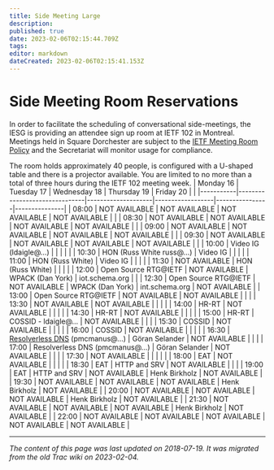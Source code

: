 ```yaml
---
title: Side Meeting Large
description: 
published: true
date: 2023-02-06T02:15:44.709Z
tags: 
editor: markdown
dateCreated: 2023-02-06T02:15:41.153Z
---
```


# Side Meeting Room Reservations
In order to facilitate the scheduling of conversational side-meetings, the IESG is providing an attendee sign up room at IETF 102 in Montreal. Meetings held in Square Dorchester are subject to the [IETF Meeting Room Policy](https://www.ietf.org/how/meetings/meeting-rooms-policy/) and the Secretariat will monitor usage for compliance.

The room holds approximately 40 people, is configured with a U-shaped table and there is a projector available. You are limited to no more than a total of three hours during the IETF 102 meeting week.
| Monday 16 | Tuesday 17                    | Wednesday 18       | Thursday 19      | Friday 20      |               |
|-----------|-------------------------------|--------------------|------------------|----------------|---------------|
| 08:00     | NOT AVAILABLE                 | NOT AVAILABLE      | NOT AVAILABLE    | NOT AVAILABLE  |               |
| 08:30     | NOT AVAILABLE                 | NOT AVAILABLE      | NOT AVAILABLE    | NOT AVAILABLE  |               |
| 09:00     | NOT AVAILABLE                 | NOT AVAILABLE      | NOT AVAILABLE    | NOT AVAILABLE  |               |
| 09:30     | NOT AVAILABLE                 | NOT AVAILABLE      | NOT AVAILABLE    | NOT AVAILABLE  |               |
| 10:00     | Video IG (ldaigle@…)          |                    |                  |                |               |
| 10:30     | HON (Russ White russ@…)       | Video IG           |                  |                |               |
| 11:00     | HON (Russ White)              | Video IG           |                  |                |               |
| 11:30     | NOT AVAILABLE                 | HON (Russ White)   |                  |                |               |
| 12:00     | Open Source RTG@IETF          | NOT AVAILABLE      | WPACK (Dan York) | iot.schema.org |               |
| 12:30     | Open Source RTG@IETF          | NOT AVAILABLE      | WPACK (Dan York) | int.schema.org | NOT AVAILABLE |
| 13:00     | Open Source RTG@IETF          | NOT AVAILABLE      | NOT AVAILABLE    |                |               |
| 13:30     | NOT AVAILABLE                 | NOT AVAILABLE      |                  |                |               |
| 14:00     | HR-RT                         | NOT AVAILABLE      |                  |                |               |
| 14:30     | HR-RT                         | NOT AVAILABLE      |                  |                |               |
| 15:00     | HR-RT                         | COSSID - ldaigle@… | NOT AVAILABLE    |                |               |
| 15:30     | COSSID                        | NOT AVAILABLE      |                  |                |               |
| 16:00     | COSSID                        | NOT AVAILABLE      |                  |                |               |
| 16:30     | [Resolverless DNS](https://www.ietf.org/mail-archive/web/driu/current/msg00025.html) (pmcmanus@…) | Göran Selander     | NOT AVAILABLE    |                |               |
| 17:00     | Resolverless DNS (pmcmanus@…) | Göran Selander     | NOT AVAILABLE    |                |               |
| 17:30     | NOT AVAILABLE                 |                    |                  |                |               |
| 18:00     | EAT                           | NOT AVAILABLE      |                  |                |               |
| 18:30     | EAT                           | HTTP and SRV       | NOT AVAILABLE    |                |               |
| 19:00     | EAT                           | HTTP and SRV       | NOT AVAILABLE    | Henk Birkholz  | NOT AVAILABLE |
| 19:30     | NOT AVAILABLE                 | NOT AVAILABLE      | NOT AVAILABLE    | Henk Birkholz  | NOT AVAILABLE |
| 20:00     | NOT AVAILABLE                 | NOT AVAILABLE      | NOT AVAILABLE    | Henk Birkholz  | NOT AVAILABLE |
| 21:30     | NOT AVAILABLE                 | NOT AVAILABLE      | NOT AVAILABLE    | Henk Birkholz  | NOT AVAILABLE |
| 22:00     | NOT AVAILABLE                 | NOT AVAILABLE      | NOT AVAILABLE    | NOT AVAILABLE  | NOT AVAILABLE |
&nbsp;
&nbsp;
&nbsp;

---

*The content of this page was last updated on 2018-07-19. It was migrated from the old Trac wiki on 2023-02-04.*